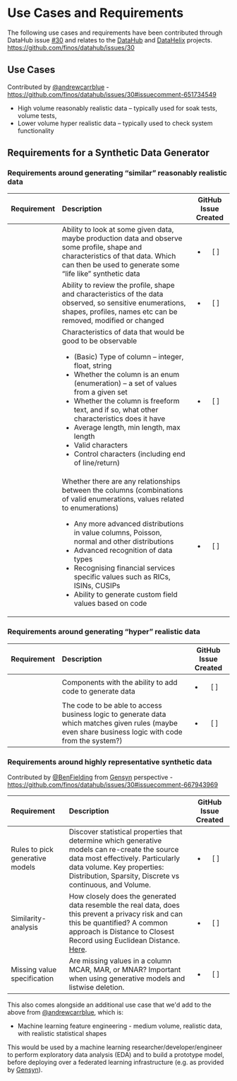 # Use Cases and Requirements

The following use cases and requirements have been contributed through DataHub issue [#30](https://github.com/finos/datahub/issues/30) and relates to the [DataHub](https://github.com/finos/datahub) and [DataHelix](https://github.com/finos/datahub) projects.
https://github.com/finos/datahub/issues/30

## Use Cases

Contributed by [@andrewcarrblue](https://github.com/andrewcarrblue) - https://github.com/finos/datahub/issues/30#issuecomment-651734549

* High volume reasonably realistic data – typically used for soak tests, volume tests,
* Lower volume hyper realistic data – typically used to check system functionality
 
## Requirements for a Synthetic Data Generator
### Requirements around generating “similar” reasonably realistic data
| Requirement | Description | GitHub Issue Created |
|:-----|:-----|:-----:|
| | Ability to look at some given data, maybe production data and observe some profile, shape and characteristics of that data.  Which can then be used to generate some “life like” synthetic data |  <ul><li>[ ] </li></ul> |
| | Ability to review the profile, shape and characteristics of the data observed, so sensitive enumerations, shapes, profiles, names etc can be removed, modified or changed | <ul><li>[ ] </li></ul> |
| | Characteristics of data that would be good to be observable<ul><li>(Basic) Type of column – integer, float, string</li><li>Whether the column is an enum (enumeration) – a set of values from a given set</li><li>Whether the column is freeform text, and if so, what other characteristics does it have</li><li>Average length, min length, max length</li><li>Valid characters</li><li>Control characters (including end of line/return)</li></ul> | <ul><li>[ ] </li></ul> |
| | Whether there are any relationships between the columns (combinations of valid enumerations, values related to enumerations)<ul><li>Any more advanced distributions in value columns, Poisson, normal and other distributions</li><li>Advanced recognition of data types</li><li>Recognising financial services specific values such as RICs, ISINs, CUSIPs</li><li>Ability to generate custom field values based on code</li></ul> | <ul><li>[ ] </li></ul> |

### Requirements around generating “hyper” realistic data
| Requirement | Description | GitHub Issue Created |
|:-----|:-----|:-----:|
| | Components with the ability to add code to generate data | <ul><li>[ ] </li></ul> |
| | The code to be able to access business logic to generate data which matches given rules (maybe even share business logic with code from the system?) | <ul><li>[ ] </li></ul> |

### Requirements around highly representative synthetic data

Contributed by [@BenFielding](https://github.com/BenFielding) from [Gensyn](https://www.gensyn.ai/) perspective - https://github.com/finos/datahub/issues/30#issuecomment-667943969

| Requirement | Description | GitHub Issue Created |
|:-----|:-----|:-----:|
| Rules to pick generative models | Discover statistical properties that determine which generative models can re-create the source data most effectively. Particularly data volume. Key properties: Distribution, Sparsity, Discrete vs continuous, and Volume. | <ul><li>[ ] </li></ul> |
| Similarity-analysis | How closely does the generated data resemble the real data, does this prevent a privacy risk and can this be quantified? A common approach is Distance to Closest Record using Euclidean Distance. [Here](https://arxiv.org/abs/1806.03384). | <ul><li>[ ] </li></ul> |
| Missing value specification | Are missing values in a column MCAR, MAR, or MNAR? Important when using generative models and listwise deletion. | <ul><li>[ ] </li></ul> |

This also comes alongside an additional use case that we'd add to the above from [@andrewcarrblue](https://github.com/andrewcarrblue), which is:

- Machine learning feature engineering - medium volume, realistic data, with realistic statistical shapes

This would be used by a machine learning researcher/developer/engineer to perform exploratory data analysis (EDA) and to build a prototype model, before deploying over a federated learning infrastructure (e.g. as provided by [Gensyn](https://www.gensyn.ai/)).